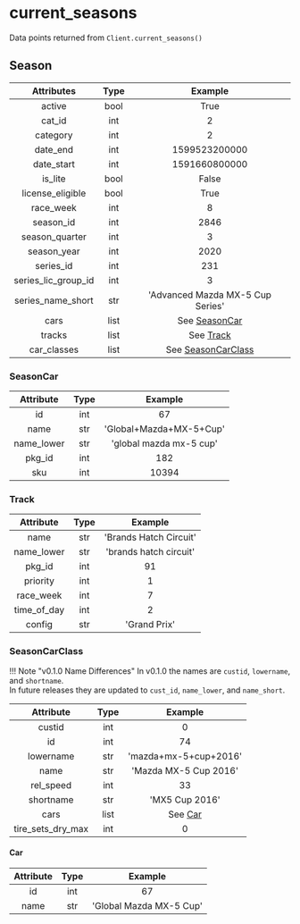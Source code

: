 # current_seasons
Data points returned from `Client.current_seasons()`

## Season

|     Attributes      | Type  |                Example                |
| :-----------------: | :---: | :-----------------------------------: |
|       active        | bool  |                 True                  |
|       cat_id        |  int  |                   2                   |
|      category       |  int  |                   2                   |
|      date_end       |  int  |             1599523200000             |
|     date_start      |  int  |             1591660800000             |
|       is_lite       | bool  |                 False                 |
|  license_eligible   | bool  |                 True                  |
|      race_week      |  int  |                   8                   |
|      season_id      |  int  |                 2846                  |
|   season_quarter    |  int  |                   3                   |
|     season_year     |  int  |                 2020                  |
|      series_id      |  int  |                  231                  |
| series_lic_group_id |  int  |                   3                   |
|  series_name_short  |  str  |   'Advanced Mazda MX-5 Cup Series'    |
|        cars         | list  |      See [SeasonCar](#seasoncar)      |
|       tracks        | list  |          See [Track](#track)          |
|     car_classes     | list  | See [SeasonCarClass](#seasoncarclass) |

### SeasonCar

| Attribute  | Type  |         Example         |
| :--------: | :---: | :---------------------: |
|     id     |  int  |           67            |
|    name    |  str  | 'Global+Mazda+MX-5+Cup' |
| name_lower |  str  | 'global mazda mx-5 cup' |
|   pkg_id   |  int  |           182           |
|    sku     |  int  |          10394          |

### Track

|  Attribute  | Type  |        Example         |
| :---------: | :---: | :--------------------: |
|    name     |  str  | 'Brands Hatch Circuit' |
| name_lower  |  str  | 'brands hatch circuit' |
|   pkg_id    |  int  |           91           |
|  priority   |  int  |           1            |
|  race_week  |  int  |           7            |
| time_of_day |  int  |           2            |
|   config    |  str  |      'Grand Prix'      |

### SeasonCarClass

!!! Note "v0.1.0 Name Differences"
    In v0.1.0 the names are `custid`, `lowername`, and `shortname`.  
    In future releases they are updated to `cust_id`, `name_lower`, and `name_short`.

|     Attribute     | Type  |        Example        |
| :---------------: | :---: | :-------------------: |
|      custid       |  int  |           0           |
|        id         |  int  |          74           |
|     lowername     |  str  | 'mazda+mx-5+cup+2016' |
|       name        |  str  | 'Mazda MX-5 Cup 2016' |
|     rel_speed     |  int  |          33           |
|     shortname     |  str  |    'MX5 Cup 2016'     |
|       cars        | list  |    See [Car](#car)    |
| tire_sets_dry_max |  int  |           0           |

#### Car

| Attribute | Type  |         Example         |
| :-------: | :---: | :---------------------: |
|    id     |  int  |           67            |
|   name    |  str  | 'Global Mazda MX-5 Cup' |

